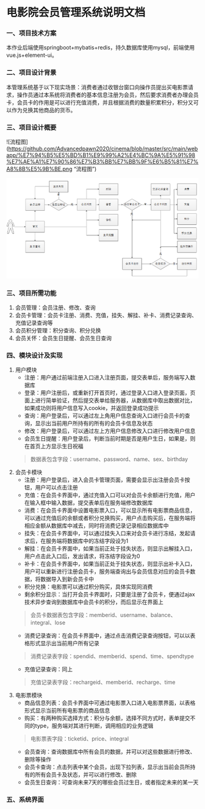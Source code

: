 # 电影院会员管理系统说明文档

### 一、项目技术方案
本作业后端使用springboot+mybatis+redis，持久数据库使用mysql，前端使用vue.js+element-ui。

### 二、项目设计背景
本管理系统基于以下现实场景：消费者通过收银台窗口向操作员提出买电影票请求，操作员通过本系统将消费者的基本信息注册为会员，然后要求消费者办理会员卡，会员卡的作用是可以进行充值消费，并且根据消费的数量积累积分，积分又可以作为兑换其他商品的货币。

### 三、项目设计概要
![流程图](https://github.com/Advancedpawn2020/cinema/blob/master/src/main/webapp/%E7%94%B5%E5%BD%B1%E9%99%A2%E4%BC%9A%E5%91%98%E7%AE%A1%E7%90%86%E7%B3%BB%E7%BB%9F%E6%B5%81%E7%A8%8B%E5%9B%BE.png “流程图”)

![blockchain](https://github.com/Advancedpawn2020/cinema/blob/master/src/main/webapp/%E7%94%B5%E5%BD%B1%E9%99%A2%E4%BC%9A%E5%91%98%E7%AE%A1%E7%90%86%E7%B3%BB%E7%BB%9F%E6%B5%81%E7%A8%8B%E5%9B%BE.png "区块链")

### 三、项目所需功能
1. 会员管理：会员注册、修改、查询
2. 会员卡管理：会员卡注册、消费、充值，挂失、解挂、补卡、消费记录查询、充值记录查询等
3. 会员积分管理：积分查询、积分兑换
4. 会员关怀：会员生日提醒、会员生日查询

### 四、模块设计及实现
1. 用户模块
   * 注册：用户通过前端注册入口进入注册页面，提交表单后，服务端写入数据库
   * 登录：用户注册后，或重新打开首页时，通过登录入口进入登录页面，页面上进行简单验证，然后提交表单给服务器，从数据库中取出数据对比，如果成功则将用户信息写入cookie，并返回登录成功提示
   * 查询：用户登录后，可以通过左上角用户信息查询入口进行会员卡的查询，显示出当前用户所持有的所有的会员卡信息及状态
   * 修改：用户登录后，可以通过左上方用户信息修改入口进行修改用户信息
   * 会员生日提醒：用户登录后，判断当前时期是否是用户生日，如果是，则在首页上方显示生日祝福
   > 数据表包含字段：username、password、name、sex、birthday
2. 会员卡模块
   * 注册：用户登录后，进入会员卡管理页面，需要会显示出注册会员卡按钮，用户可以点击注册
   * 充值：在会员卡界面中，通过充值入口可以对会员卡余额进行充值，用户在输入框中输入数据，提交表单后在服务端修改数据库
   * 消费：在会员卡界面中设置电影票入口，可以显示所有电影票商品信息，可以通过充值后的余额或者积分兑换购买，用户点击购买后，在服务端将相应金额从数据库中减去，同时将消费记录记录相应数据库中
   * 挂失：在会员卡界面中，可以通过挂失入口来对会员卡进行冻结，发起请求后，在服务端将数据库中的冻结字段设为1
   * 解挂：在会员卡界面中，如果当前正处于挂失状态，则显示出解挂入口，用户点击此入口后，发出请求，将冻结字段设为0
   * 补卡：在会员卡界面中，如果当前正处于挂失状态，则显示出补卡入口，用户可以重新进行注册会员卡，服务端查询出与会员信息对应的会员卡数据，将数据导入到新会员卡中
   * 积分兑换：电影票可以通过积分购买，具体实现同消费
   * 剩余积分显示：当打开会员卡界面时，只要是注册了会员卡，便通过ajax技术异步查询到数据库中会员卡的积分，而后显示在界面上
   > 会员卡数据表包含字段：memberid、username、balance、integral、lose 
   * 消费记录查询：在会员卡界面中，通过点击消费记录查询按钮，可以以表格形式显示出当前用户所有记录
   > 消费记录表字段：spendid、memberid、spend、time、spendtype
   * 充值记录查询：同上
   > 充值记录表字段：rechargeid、memberid、recharge、time
3. 电影票模块
   * 商品信息列表：会员卡界面中可通过电影票入口进入电影票界面，以表格形式显示当前所有电影票的商品信息
   * 购买：有两种购买选择方式：积分与余额，选择不同方式时，表单提交不同的type，服务端对其进行判断，调用相应的业务逻辑
   > 电影票表字段：ticketid、price、integral
   * 会员查询：查询数据库中所有会员的数据，并可以对这些数据进行修改、删除等操作
   * 会员卡查询：点击列表中某个会员，出现下拉列表，显示出当前会员所持有的所有会员卡及状态，并可以进行修改、删除
   * 会员生日查询：可查询未来7天的哪些会员过生日，或者指定未来的某一天
### 五、系统界面
                                                                                   
                                                                                                                                 
